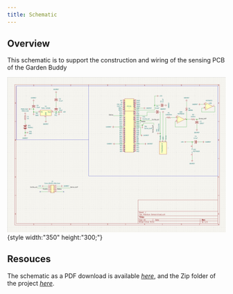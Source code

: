 ```yaml
---
title: Schematic
---
```


## Overview

This schematic is to support the construction and wiring of the sensing PCB of the Garden Buddy


![schematic](Screenshot%202025-10-27%20104009.png){style width:"350" height:"300;"}



## Resouces

The schematic as a PDF download is available [*here*](Moistsensch-picture.pdf), and the Zip folder of the project [*here*](Moisture%20Sensor-2025-10-27_104444.zip).
